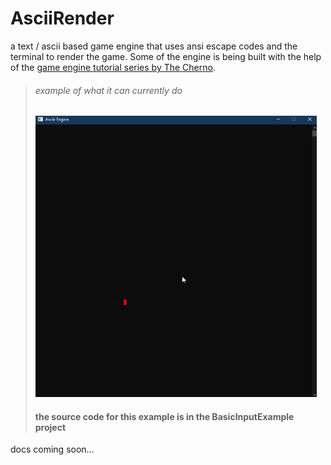 # AsciiRender
a text / ascii based game engine that uses ansi escape codes and the terminal to render the game.
Some of the engine is being built with the help of the [game engine tutorial series by The Cherno](https://www.youtube.com/watch?v=JxIZbV_XjAs&list=PLlrATfBNZ98dC-V-N3m0Go4deliWHPFwT).

> ###### *example of what it can currently do*
> <img src="Resources/AREarlyExample.gif" width=450 height=450>
> 
> #### the source code for this example is in the BasicInputExample project

docs coming soon...
